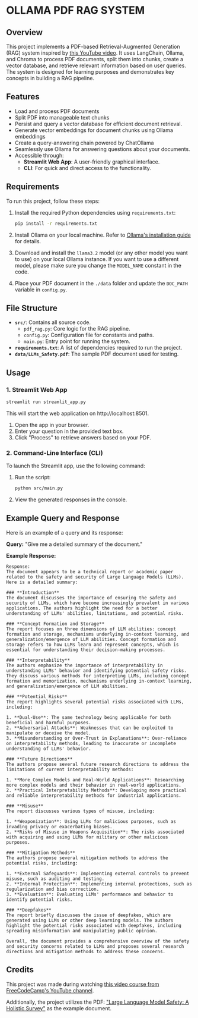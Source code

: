 # OLLAMA PDF RAG SYSTEM

## Overview
This project implements a PDF-based Retrieval-Augmented Generation (RAG) system inspired by [this YouTube video](https://www.youtube.com/watch?v=GWB9ApTPTv4&t=7842s). It uses LangChain, Ollama, and Chroma to process PDF documents, split them into chunks, create a vector database, and retrieve relevant information based on user queries. The system is designed for learning purposes and demonstrates key concepts in building a RAG pipeline.

## Features
- Load and process PDF documents
- Split PDF into manageable text chunks
- Persist and query a vector database for efficient document retrieval.
- Generate vector embeddings for document chunks using Ollama embeddings
- Create a query-answering chain powered by ChatOllama
- Seamlessly use Ollama for answering questions about your documents.
- Accessible through:
  - **Streamlit Web App**: A user-friendly graphical interface.
  - **CLI**: For quick and direct access to the functionality.

## Requirements
To run this project, follow these steps:

1. Install the required Python dependencies using `requirements.txt`:

   ```bash
   pip install -r requirements.txt
   ```

2. Install Ollama on your local machine. Refer to [Ollama's installation guide](https://ollama.ai) for details.

3. Download and install the `llama3.2` model (or any other model you want to use) on your local Ollama instance. If you want to use a different model, please make sure you change the `MODEL_NAME` constant in the code.

4. Place your PDF document in the `./data` folder and update the `DOC_PATH` variable in `config.py`.

## File Structure
- **`src/`**: Contains all source code.
  - `pdf_rag.py`: Core logic for the RAG pipeline.
  - `config.py`: Configuration file for constants and paths.
  - `main.py`: Entry point for running the system.
- **`requirements.txt`**: A list of dependencies required to run the project.
- **`data/LLMs_Safety.pdf`**: The sample PDF document used for testing.

## Usage

### **1. Streamlit Web App**

```bash
streamlit run streamlit_app.py
```
This will start the web application on http://localhost:8501.
1. Open the app in your browser.
2. Enter your question in the provided text box.
3. Click "Process" to retrieve answers based on your PDF.

### **2. Command-Line Interface (CLI)**

To launch the Streamlit app, use the following command:
1. Run the script:

   ```bash
   python src/main.py
   ```
2. View the generated responses in the console.

## Example Query and Response
Here is an example of a query and its response:

**Query:** "Give me a detailed summary of the document."

**Example Response:**
```
Response: 
The document appears to be a technical report or academic paper related to the safety and security of Large Language Models (LLMs). Here is a detailed summary:

### **Introduction**
The document discusses the importance of ensuring the safety and security of LLMs, which have become increasingly prevalent in various applications. The authors highlight the need for a better understanding of LLMs' abilities, limitations, and potential risks.

### **Concept Formation and Storage**
The report focuses on three dimensions of LLM abilities: concept formation and storage, mechanisms underlying in-context learning, and generalization/emergence of LLM abilities. Concept formation and storage refers to how LLMs learn and represent concepts, which is essential for understanding their decision-making processes.

### **Interpretability**
The authors emphasize the importance of interpretability in understanding LLMs' behavior and identifying potential safety risks. They discuss various methods for interpreting LLMs, including concept formation and memorization, mechanisms underlying in-context learning, and generalization/emergence of LLM abilities.

### **Potential Risks**
The report highlights several potential risks associated with LLMs, including:

1. **Dual-Use**: The same technology being applicable for both beneficial and harmful purposes.
2. **Adversarial Attacks**: Weaknesses that can be exploited to manipulate or deceive the model.
3. **Misunderstanding or Over-Trust in Explanations**: Over-reliance on interpretability methods, leading to inaccurate or incomplete understanding of LLMs' behavior.

### **Future Directions**
The authors propose several future research directions to address the limitations of current interpretability methods:

1. **More Complex Models and Real-World Applications**: Researching more complex models and their behavior in real-world applications.
2. **Practical Interpretability Methods**: Developing more practical and reliable interpretability methods for industrial applications.

### **Misuse**
The report discusses various types of misuse, including:

1. **Weaponization**: Using LLMs for malicious purposes, such as invading privacy or exacerbating biases.
2. **Risks of Misuse in Weapons Acquisition**: The risks associated with acquiring and using LLMs for military or other malicious purposes.

### **Mitigation Methods**
The authors propose several mitigation methods to address the potential risks, including:

1. **External Safeguards**: Implementing external controls to prevent misuse, such as auditing and testing.
2. **Internal Protection**: Implementing internal protections, such as regularization and bias correction.
3. **Evaluation**: Evaluating LLMs' performance and behavior to identify potential risks.

### **Deepfakes**
The report briefly discusses the issue of deepfakes, which are generated using LLMs or other deep learning models. The authors highlight the potential risks associated with deepfakes, including spreading misinformation and manipulating public opinion.

Overall, the document provides a comprehensive overview of the safety and security concerns related to LLMs and proposes several research directions and mitigation methods to address these concerns.
```


## Credits
This project was made during watching [this video course from FreeCodeCamp's YouTube channel](https://www.youtube.com/watch?v=GWB9ApTPTv4&t=7842s).

Additionally, the project utilizes the PDF: ["Large Language Model Safety: A Holistic Survey"](https://arxiv.org/pdf/2412.17686) as the example document.
